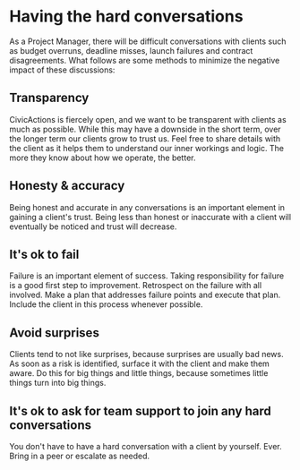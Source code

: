 # Having the hard conversations

As a Project Manager, there will be difficult conversations with clients such as budget overruns, deadline misses, launch failures and contract disagreements. What follows are some methods to minimize the negative impact of these discussions:

## Transparency

CivicActions is fiercely open, and we want to be transparent with clients as much as possible. While this may have a downside in the short term, over the longer term our clients grow to trust us. Feel free to share details with the client as it helps them to understand our inner workings and logic. The more they know about how we operate, the better.

## Honesty & accuracy

Being honest and accurate in any conversations is an important element in gaining a client's trust. Being less than honest or inaccurate with a client will eventually be noticed and trust will decrease.

## It's ok to fail

Failure is an important element of success. Taking responsibility for failure is a good first step to improvement. Retrospect on the failure with all involved. Make a plan that addresses failure points and execute that plan. Include the client in this process whenever possible.

## Avoid surprises

Clients tend to not like surprises, because surprises are usually bad news. As soon as a risk is identified, surface it with the client and make them aware. Do this for big things and little things, because sometimes little things turn into big things.

## It's ok to ask for team support to join any hard conversations

You don't have to have a hard conversation with a client by yourself. Ever. Bring in a peer or escalate as needed.
